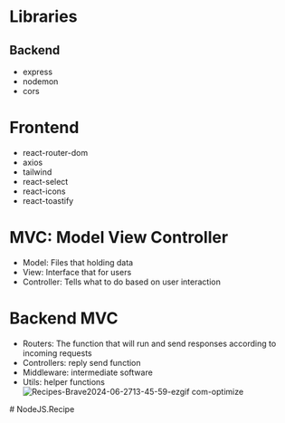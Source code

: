 # Libraries

## Backend

- express
- nodemon
- cors

# Frontend

- react-router-dom
- axios
- tailwind
- react-select
- react-icons
- react-toastify

# MVC: Model View Controller

- Model: Files that holding data
- View: Interface that for users
- Controller: Tells what to do based on user interaction

# Backend MVC

- Routers: The function that will run and send responses according to incoming requests
- Controllers: reply send function
- Middleware: intermediate software
- Utils: helper functions
![Recipes-Brave2024-06-2713-45-59-ezgif com-optimize](https://github.com/Abdulsametdursun/NodeJS.Recipe/assets/46134955/d0b6c9e0-cc98-4425-a7ac-506272d71dea)

 
#   N o d e J S . R e c i p e 
 
 
